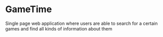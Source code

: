 # GameTime
Single page web application where users are able to search for a certain games and find all kinds of information about them
